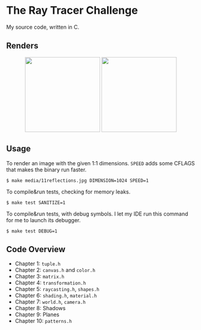 # The Ray Tracer Challenge

My source code, written in C.

## Renders

<p float="left" align="middle">
  <a href="media/7world.jpg"><img src="media/thumbs/7world.jpg" width="200" /></a>
  <a href="media/9plane.jpg"><img src="media/thumbs/9plane.jpg" width="200" /></a>
</p>

## Usage

To render an image with the given 1:1 dimensions. `SPEED` adds some CFLAGS that makes the binary run faster.

``` shellsession
$ make media/11reflections.jpg DIMENSION=1024 SPEED=1
```

To compile&run tests, checking for memory leaks.

``` shellsession
$ make test SANITIZE=1
```

To compile&run tests, with debug symbols. I let my IDE run this command for me to launch its debugger.

``` shellsession
$ make test DEBUG=1
```

## Code Overview

- Chapter 1: `tuple.h`
- Chapter 2: `canvas.h` and `color.h`
- Chapter 3: `matrix.h`
- Chapter 4: `transformation.h`
- Chapter 5: `raycasting.h`, `shapes.h`
- Chapter 6: `shading.h`, `material.h`
- Chapter 7: `world.h`, `camera.h`
- Chapter 8: Shadows
- Chapter 9: Planes
- Chapter 10: `patterns.h`

